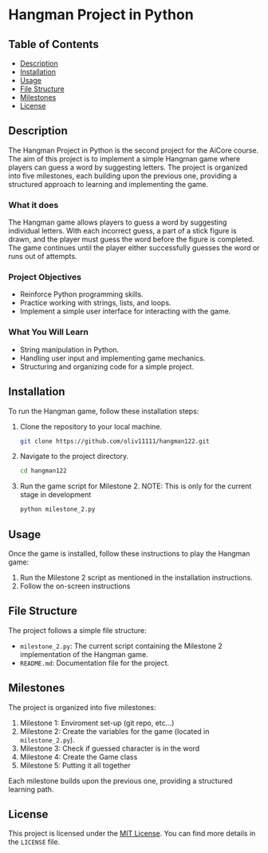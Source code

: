 # Hangman Project in Python

## Table of Contents
- [Description](#description)
- [Installation](#installation)
- [Usage](#usage)
- [File Structure](#file-structure)
- [Milestones](#milestones)
- [License](#license)

## Description
The Hangman Project in Python is the second project for the AiCore course. The aim of this project is to implement a simple Hangman game where players can guess a word by suggesting letters. The project is organized into five milestones, each building upon the previous one, providing a structured approach to learning and implementing the game.

### What it does
The Hangman game  allows players to guess a word by suggesting individual letters. With each incorrect guess, a part of a stick figure is drawn, and the player must guess the word before the figure is completed. The game continues until the player either successfully guesses the word or runs out of attempts.

### Project Objectives
- Reinforce Python programming skills.
- Practice working with strings, lists, and loops.
- Implement a simple user interface for interacting with the game.


### What You Will Learn
- String manipulation in Python.
- Handling user input and implementing game mechanics.
- Structuring and organizing code for a simple project.

## Installation
To run the Hangman game, follow these installation steps:

1. Clone the repository to your local machine.
    ```bash
    git clone https://github.com/oliv11111/hangman122.git
    ```

2. Navigate to the project directory.
    ```bash
    cd hangman122
    ```

3. Run the game script for Milestone 2. NOTE: This is only for the current stage in development
    ```bash
    python milestone_2.py
    ```

## Usage
Once the game is installed, follow these instructions to play the Hangman game:

1. Run the Milestone 2 script as mentioned in the installation instructions.
2. Follow the on-screen instructions

## File Structure
The project follows a simple file structure:
- `milestone_2.py`: The current script containing the Milestone 2 implementation of the Hangman game.
- `README.md`: Documentation file for the project.

## Milestones
The project is organized into five milestones:

1. Milestone 1: Enviroment set-up (git repo, etc...)
2. Milestone 2: Create the variables for the game (located in `milestone_2.py`).
3. Milestone 3: Check if guessed character is in the word
4. Milestone 4: Create the Game class
5. Milestone 5: Putting it all together

Each milestone builds upon the previous one, providing a structured learning path.

## License
This project is licensed under the [MIT License](LICENSE). You can find more details in the `LICENSE` file.